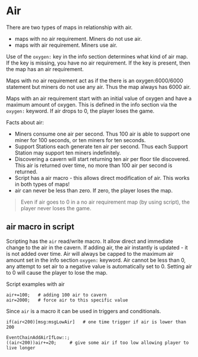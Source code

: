 # Air

There are two types of maps in relationship with air.
- maps with no air requirement. Miners do not use air.
- maps with air requirement. Miners use air.

Use of the `oxygen:` key in the info section determines what kind of air map. If the key is missing, you have no air requirement. If the key is present, then the map has an air requirement.

Maps with no air requirement act as if the there is an oxygen:6000/6000 statement but miners do not use any air. Thus the map always has 6000 air.

Maps with an air requirement start with an initial value of oxygen and have a maximum amount of oxygen. This is defined in the info section via the `oxygen:` keyword. If air drops to 0, the player loses the game.

Facts about air:
- Miners consume one air per second. Thus 100 air is able to support one miner for 100 seconds, or ten miners for ten seconds.
- Support Stations each generate ten air per second. Thus each Support Station may support ten miners indefinitely.
- Discovering a cavern will start returning ten air per floor tile discovered. This air is returned over time, no more than 100 air per second is returned.
- Script has a air macro - this allows direct modification of air. This works in both types of maps!
- air can never be less than zero. If zero, the player loses the map.

> Even if air goes to 0 in a no air requirement map (by using script), the player never loses the game. 

## air macro in script

Scripting has the `air` read/write macro. It allow direct and immediate change to the air in the cavern. If adding air, the air instantly is updated - it is not added over time. Air will always be capped to the maximum air amount set in the info section `oxygen:` keyword. Air cannot be less than 0, any attempt to set air to a negative value is automatically set to 0. Setting air to 0 will cause the player to lose the map.

Script examples with air
```
air+=100;   # adding 100 air to cavern
air=2000;   # force air to this specific value
```

Since `air` is a macro it can be used in triggers and conditionals.

```
if(air<200)[msg:msgLowAir]   # one time trigger if air is lower than 200

EventChainAddAirIfLow::;
((air<200))air+=20;     # give some air if too low allowing player to live longer


